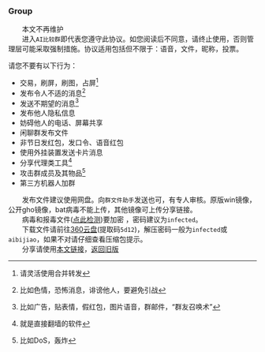 ### Group

　　本文不再维护  
　　进入`AI比较群`即代表您遵守此协议。如您阅读后不同意，请终止使用，否则管理层可能采取强制措施。协议适用包括但不限于：语音，文件，昵称，投票。

请您不要有以下行为：

- 交易，刷屏，刷图，占屏[^1]
- 发布令人不适的消息[^2]
- 发送不期望的消息[^3]
- 发布他人隐私信息
- 妨碍他人的电话、屏幕共享
- ​闲聊群发布文件
- 非节日发红包，发口令、语音红包
- 使用外挂装置发送卡片消息
- 分享代理类工具[^4]
- 攻击群成员及其物品[^5]
- 第三方机器人加群


[^1]:请灵活使用合并转发
[^2]:比如色情，恐怖消息，诽谤他人，要避免引战
[^3]:比如广告，贴表情，假红包，图片语音，群邮件，“群友召唤术”
[^5]:比如DoS，轰炸
[^4]:就是直接翻墙的软件


　　发布文件建议使用网盘。向`群文件助手`发送也可，有专人审核。原版win镜像，公开gho镜像，bat病毒不能上传，其他镜像可上传分享链接。  
　　病毒和报毒文件(<a href="https://ata.360.net/detection" target="_blank">点此检测<a/>)要加密 ，密码建议为`infected`。  
　　下载文件请前往<a href="https://yunpan.360.cn/surl_y8wqtYFgaXL" target="_blank">360云盘<a/>(提取码`5d12`)，解压密码一般为`infected`或`aibijiao`，如果不对请仔细查看压缩包提示。  
　　分享请使用[本文链接](https://webpage-cn.eu.org/group)，[返回旧版](//webpage-cn.eu.org/group/old.md)
<script src="https://cdn.jsdelivr.net/npm/live2d-widget@3.x/lib/L2Dwidget.min.js#gddhy.net"></script>
<script>L2Dwidget.init({"pluginRootPath":"live2dw/","pluginJsPath":"lib/","pluginModelPath":"assets/","tagMode":false,"debug":false,"model":{"jsonPath":"https://cdn.jsdelivr.net/gh/gddhy/gddhy.github.io/live2dw/22/model.json"},"display":{"position":"right","width":210,"height":260},"mobile":{"show":true},"log":false});</script>
